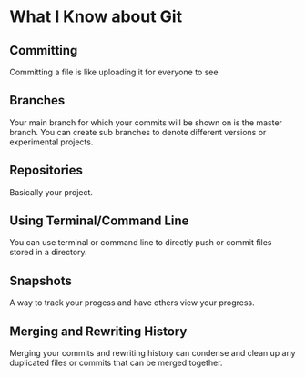 # What I Know about Git

## Committing
Committing a file is like uploading it for everyone to see

## Branches
Your main branch for which your commits will be shown on is the master branch. You can create sub branches to denote different versions or experimental projects. 

## Repositories
Basically your project.

## Using Terminal/Command Line
You can use terminal or command line to directly push or commit files stored in a directory.

## Snapshots
A way to track your progess and have others view your progress.

## Merging and Rewriting History
Merging your commits and rewriting history can condense and clean up any duplicated files or commits that can be merged together.
